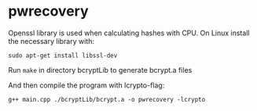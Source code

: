 # pwrecovery

Openssl library is used when calculating hashes with CPU. On Linux install the necessary library with:
```
sudo apt-get install libssl-dev
```

Run ```make``` in directory bcryptLib to generate bcrypt.a files

And then compile the program with lcrypto-flag:
```
g++ main.cpp ./bcryptLib/bcrypt.a -o pwrecovery -lcrypto
```

